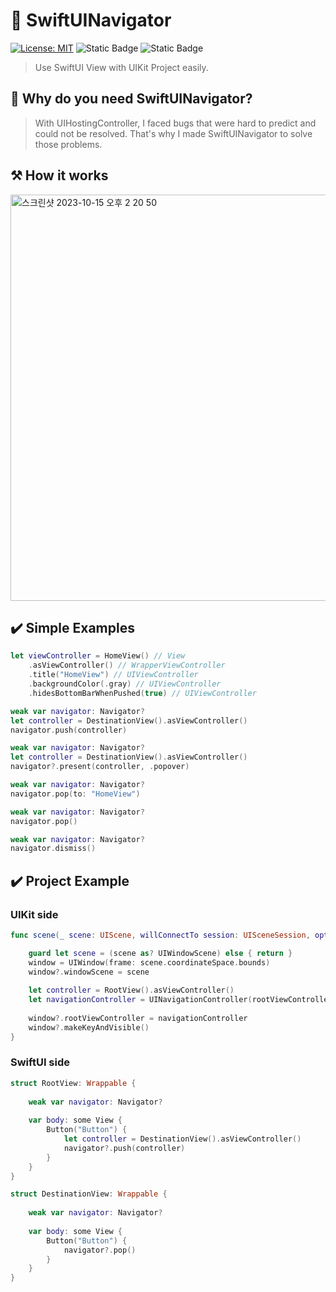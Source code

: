 # 🧭 SwiftUINavigator

[![License: MIT](https://img.shields.io/badge/License-MIT-yellow.svg)](https://opensource.org/licenses/MIT)
![Static Badge](https://img.shields.io/badge/iOS-v13-blue)
![Static Badge](https://img.shields.io/badge/Swift-5.4-orange)

> Use SwiftUI View with UIKit Project easily.

## 🤔 Why do you need SwiftUINavigator?
> With UIHostingController, I faced bugs that were hard to predict and could not be resolved. That's why I made SwiftUINavigator to solve those problems.

## ⚒️ How it works
<img width="650" alt="스크린샷 2023-10-15 오후 2 20 50" src="https://github.com/insub4067/SwiftUINavigator/assets/85481204/ddfa6af3-9dcc-4295-8715-8ce26aa06565">


## ✔️ Simple Examples
```swift
let viewController = HomeView() // View
    .asViewController() // WrapperViewController
    .title("HomeView") // UIViewController
    .backgroundColor(.gray) // UIViewController
    .hidesBottomBarWhenPushed(true) // UIViewController
```
```swift 
weak var navigator: Navigator?
let controller = DestinationView().asViewController()
navigator.push(controller)
```
```swift 
weak var navigator: Navigator?
let controller = DestinationView().asViewController()
navigator?.present(controller, .popover)
```
```swift 
weak var navigator: Navigator?
navigator.pop(to: "HomeView")
```
```swift 
weak var navigator: Navigator?
navigator.pop()
```
```swift 
weak var navigator: Navigator?
navigator.dismiss()
```

## ✔️ Project Example
### UIKit side
```swift
func scene(_ scene: UIScene, willConnectTo session: UISceneSession, options connectionOptions: UIScene.ConnectionOptions) {

    guard let scene = (scene as? UIWindowScene) else { return }
    window = UIWindow(frame: scene.coordinateSpace.bounds)
    window?.windowScene = scene
    
    let controller = RootView().asViewController()
    let navigationController = UINavigationController(rootViewController: controller)
    
    window?.rootViewController = navigationController
    window?.makeKeyAndVisible()
}
```

### SwiftUI side
```swift
struct RootView: Wrappable {
    
    weak var navigator: Navigator?
    
    var body: some View {
        Button("Button") {
            let controller = DestinationView().asViewController()
            navigator?.push(controller)
        }
    }
}

struct DestinationView: Wrappable {
    
    weak var navigator: Navigator?
    
    var body: some View {
        Button("Button") {
            navigator?.pop()
        }
    }
}
```
